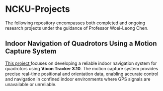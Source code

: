 # NCKU-Projects

The following repository encompasses both completed and ongoing research projects under the guidance of Professor Woei-Leong Chen.

## Indoor Navigation of Quadrotors Using a Motion Capture System

[This project ](https://github.com/Lee-Chun-Yi/NCKU-Quadrotor-Navigation/blob/c2292256f3e641feb2b8fff336402041ceb46454/Quadrotor%20Control%20System.md)focuses on developing a reliable indoor navigation system for quadrotors using **Vicon Tracker 3.10**. The motion capture system provides precise real-time positional and orientation data, enabling accurate control and navigation in confined indoor environments where GPS signals are unavailable or unreliable.
